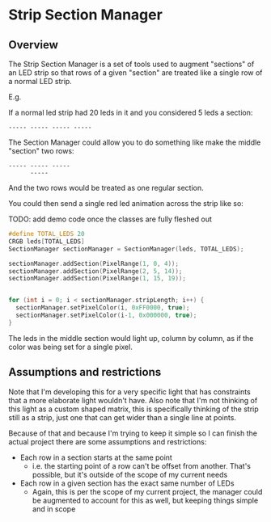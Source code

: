 # Strip Section Manager

## Overview

The Strip Section Manager is a set of tools used to augment "sections" of an LED strip so that rows of a given "section" are treated like a single row of a normal LED strip. 

E.g. 

If a normal led strip had 20 leds in it and you considered 5 leds a section:

```
----- ----- ----- -----
```

The Section Manager could allow you to do something like make the middle "section" two rows:

```
----- ----- -----
      -----
```

And the two rows would be treated as one regular section. 

You could then send a single red led animation across the strip like so:

TODO: add demo code once the classes are fully fleshed out
```c++
#define TOTAL_LEDS 20
CRGB leds[TOTAL_LEDS]
SectionManager sectionManager = SectionManager(leds, TOTAL_LEDS);

sectionManager.addSection(PixelRange(1, 0, 4));
sectionManager.addSection(PixelRange(2, 5, 14));
sectionManager.addSection(PixelRange(1, 15, 19));


for (int i = 0; i < sectionManager.stripLength; i++) {
  sectionManager.setPixelColor(i, 0xFF0000, true);
  sectionManager.setPixelColor(i-1, 0x000000, true);
}
```

The leds in the middle section would light up, column by column, as if the color was being set for a single pixel.


## Assumptions and restrictions

Note that I'm developing this for a very specific light that has constraints that a more elaborate light wouldn't have. Also note that I'm not thinking of this light as a custom shaped matrix, this is specifically thinking of the strip still as a strip, just one that can get wider than a single line at points. 

Because of that and because I'm trying to keep it simple so I can finish the actual project there are some assumptions and restrictions:

- Each row in a section starts at the same point
  - i.e. the starting point of a row can't be offset from another. That's possible, but it's outside of the scope of my current needs
- Each row in a given section has the exact same number of LEDs
  - Again, this is per the scope of my current project, the manager could be augmented to account for this as well, but keeping things simple and in scope

